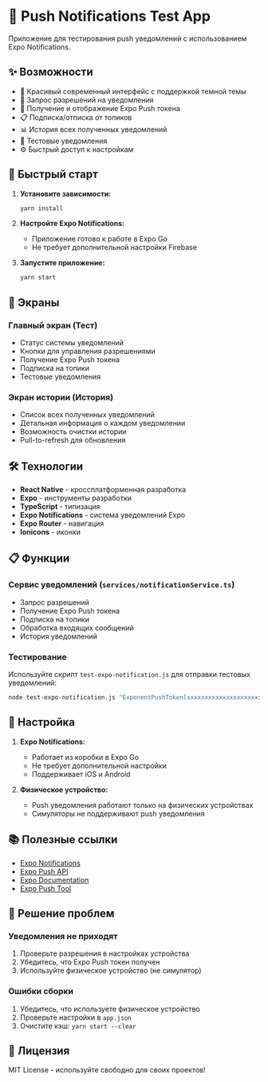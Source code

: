 # 🔔 Push Notifications Test App

Приложение для тестирования push уведомлений с использованием Expo Notifications.

## ✨ Возможности

- 📱 Красивый современный интерфейс с поддержкой темной темы
- 🔐 Запрос разрешений на уведомления
- 🎫 Получение и отображение Expo Push токена
- 📋 Подписка/отписка от топиков
- 📊 История всех полученных уведомлений
- 🧪 Тестовые уведомления
- ⚙️ Быстрый доступ к настройкам

## 🚀 Быстрый старт

1. **Установите зависимости:**
   ```bash
   yarn install
   ```

2. **Настройте Expo Notifications:**
   - Приложение готово к работе в Expo Go
   - Не требует дополнительной настройки Firebase

3. **Запустите приложение:**
   ```bash
   yarn start
   ```

## 📱 Экраны

### Главный экран (Тест)
- Статус системы уведомлений
- Кнопки для управления разрешениями
- Получение Expo Push токена
- Подписка на топики
- Тестовые уведомления

### Экран истории (История)
- Список всех полученных уведомлений
- Детальная информация о каждом уведомлении
- Возможность очистки истории
- Pull-to-refresh для обновления

## 🛠 Технологии

- **React Native** - кроссплатформенная разработка
- **Expo** - инструменты разработки
- **TypeScript** - типизация
- **Expo Notifications** - система уведомлений Expo
- **Expo Router** - навигация
- **Ionicons** - иконки

## 📋 Функции

### Сервис уведомлений (`services/notificationService.ts`)
- Запрос разрешений
- Получение Expo Push токена
- Подписка на топики
- Обработка входящих сообщений
- История уведомлений

### Тестирование
Используйте скрипт `test-expo-notification.js` для отправки тестовых уведомлений:

```bash
node test-expo-notification.js "ExponentPushToken[xxxxxxxxxxxxxxxxxxxxxx]" "Заголовок" "Текст сообщения"
```

## 🔧 Настройка

1. **Expo Notifications:**
   - Работает из коробки в Expo Go
   - Не требует дополнительной настройки
   - Поддерживает iOS и Android

2. **Физическое устройство:**
   - Push уведомления работают только на физических устройствах
   - Симуляторы не поддерживают push уведомления

## 📚 Полезные ссылки

- [Expo Notifications](https://docs.expo.dev/versions/latest/sdk/notifications/)
- [Expo Push API](https://docs.expo.dev/push-notifications/sending-notifications/)
- [Expo Documentation](https://docs.expo.dev/)
- [Expo Push Tool](https://expo.dev/notifications)

## 🐛 Решение проблем

### Уведомления не приходят
1. Проверьте разрешения в настройках устройства
2. Убедитесь, что Expo Push токен получен
3. Используйте физическое устройство (не симулятор)

### Ошибки сборки
1. Убедитесь, что используете физическое устройство
2. Проверьте настройки в `app.json`
3. Очистите кэш: `yarn start --clear`

## 📄 Лицензия

MIT License - используйте свободно для своих проектов!
